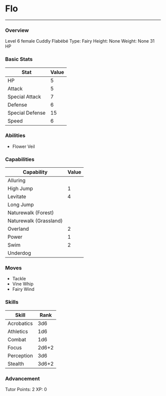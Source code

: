 # Flo
------------------------------------------------------------------------

### Overview
Level 6 female Cuddly Flabébé
Type: Fairy
Height: None
Weight: None
31 HP

### Basic Stats
| Stat              | Value |
| ----------------- | ----- |
| HP                | 5 |
| Attack            | 5 |
| Special Attack    | 7 |
| Defense           | 6 |
| Special Defense   | 15 |
| Speed             | 6 |

### Abilities
* Flower Veil

### Capabilities
| Capability    | Value |
| ------------- | ----- |
| Alluring |  |
| High Jump | 1 |
| Levitate | 4 |
| Long Jump |  |
| Naturewalk (Forest) |  |
| Naturewalk (Grassland) |  |
| Overland | 2 |
| Power | 1 |
| Swim | 2 |
| Underdog |  |

### Moves
* Tackle
* Vine Whip
* Fairy Wind

### Skills
| Skill         | Rank |
| ------------- | ---- |
| Acrobatics | 3d6 |
| Athletics | 1d6 |
| Combat | 1d6 |
| Focus | 2d6+2 |
| Perception | 3d6 |
| Stealth | 3d6+2 |

### Advancement
Tutor Points: 2
XP: 0
